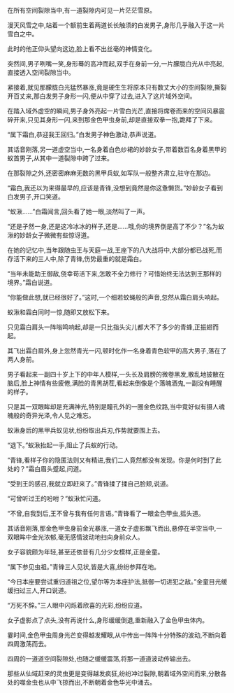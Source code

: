 
在所有空间裂隙当中,有一道裂隙内可见一片茫茫雪原。

漫天风雪之中,站着一个额前生着两道长长触须的白发男子,身形几乎融入于这一片雪白之中。

此时的他正仰头望向这边,脸上看不出丝毫的神情变化。

突然间,男子咧嘴一笑,身形蓦的高冲而起,双手在身前一分,一片朦胧白光从中亮起,直接透入空间裂隙当中。

紧接着,就见那朦胧白光猛然暴涨,竟是硬生生将原本只有数丈大小的空间裂隙,撕裂开百丈来,那白发男子身形一闪,便从中穿了过去,进入了这片域外空间。

在踏入域外虚空的瞬间,男子身外亮起一片雪白光芒,直接将席卷而来的空间风暴震碎开来,只见其身形一闪,来到那金色甲虫身前,却是直接双拳一抱,跪拜了下来。

“属下霜白,恭迎我王回归。”白发男子神色激动,恭声说道。

其话音刚落,另一道虚空当中,一名身着白色纱裙的妙龄女子,带着数百名身着黑甲的蚁首男子,从其中一道裂隙中跨了过来。

在那裂隙之外,还密密麻麻无数的黑甲兵蚁,如军队一般整齐肃立,驻守在那边。

“霜白,我还以为来得最早的,应该是青锋,没想到竟然是你这惫懒货。”妙龄女子看到白发男子,开口笑道。

“蚁湫……”白霜闻言,回头看了她一眼,淡然叫了一声。

“还是孑然一身,还是这冷冰冰的样子,还是……哦,你的境界倒是高了不少？”名为蚁湫的妙龄女子微微有些惊讶道。

在她的记忆中,当年跟随虫王与天庭一战,王座下的八大战将中,大部分都已战死,而存活下来的三人中,除了青锋,伤势最重的就是霜白。

“当年未能助王御敌,侥幸苟活下来,怎敢不全力修行？可惜始终无法达到王那样的境界。”霜白说道。

“你能做此想,就已经很好了。”这时,一个细若蚊蝇般的声音,忽然从霜白肩头响起。

蚁湫和霜白同时一惊,随即又放松下来。

只见霜白肩头一阵嗡鸣响起,却是一只比指头尖儿都大不了多少的青蜂,正振翅而起。

其飞出霜白肩外,身上忽然青光一闪,顿时化作一名身着青色软甲的高大男子,落在了两人身前。

男子看起来一副四十岁上下的中年人模样,一头长及肩膀的微卷黑发,散乱地披散在脑后,脸上神情有些疲倦,满脸的青黑胡茬,看起来倒像是个落魄酒鬼,一副没有睡醒的样子。

只是其一双眼眸却是充满神光,特别是瞳孔外的一圈金色纹路,当中竟好似有摄人魂魄般的奇异光泽,令人见之难忘。

蚁湫身后的黑甲兵蚁见状,纷纷取出兵刃,作势就要围上去。

“退下。”蚁湫抬起一手,阻止了兵蚁的行动。

“青锋,看样子你的隐匿法则又有精进,我们二人竟然都没有发现。你是何时到了此处的？”霜白眉头蹙起,问道。

“受到王的感召,我就立即赶来了。”青锋揉了揉自己脸颊,说道。

“可曾听过王的吩咐？”蚁湫忙问道。

“不曾,自我到后,王不曾与我有任何言语。”青锋看了一眼金色甲虫,摇头道。

其话音刚落,那金色甲虫身前金光暴涨,一道女子虚影飘飞而出,悬停在半空当中,一双眼眸中金光浓郁,毫无感情波动地扫向身前众人。

女子容貌颇为年轻,甚至还依昔有几分少女模样,正是金童。

“属下参见虫祖。”青锋三人见状,皆是大喜,纷纷参拜在地。

“今日本座要尝试重归道祖之位,望尔等为本座护法,抵御一切进犯之敌。”金童目光缓缓扫过三人,开口说道。

“万死不辞。”三人眼中闪烁着欣喜的光彩,纷纷应道。

女子虚影点了点头,没有再说什么,身形缓缓倒退,重新融入了金色甲虫体内。

霎时间,金色甲虫周身光芒变得越发耀眼,从中传出一阵阵十分特殊的波动,不断向着四周激荡而去。

四周的一道道空间裂隙处,也随之缓缓震荡,将那一道道波动传输出去。

那些从仙域赶来的灵虫更是变得越发疯狂,纷纷冲过裂隙,朝着域外空间而来,分散各处的噬金虫也从中飞掠而出,不断朝着金色华光中涌去。